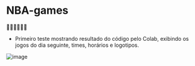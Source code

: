 # NBA-games
🏀🏀🏀🏀🏀🏀

- Primeiro teste mostrando resultado do código pelo Colab, exibindo os jogos do dia seguinte, times, horários e logotipos.

![image](https://github.com/user-attachments/assets/b4750aee-f28c-4f37-92ce-9ca1df084112)
